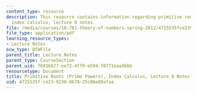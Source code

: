 ```yaml
---
content_type: resource
description: This resource contains information regarding primitive roots (Prime Powers),
  index calculus, lecture 8 notes.
file: /media/courses/18-781-theory-of-numbers-spring-2012/4725535fce239230067825c86e89afaa_MIT18_781S12_lec8.pdf
file_type: application/pdf
learning_resource_types:
- Lecture Notes
ocw_type: OCWFile
parent_title: Lecture Notes
parent_type: CourseSection
parent_uid: f6816877-ee72-4ff9-e594-f0771eaa96bb
resourcetype: Document
title: Primitive Roots (Prime Powers), Index Calculus, Lecture 8 Notes
uid: 4725535f-ce23-9230-0678-25c86e89afaa
---
```

